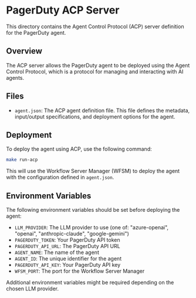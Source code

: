 # PagerDuty ACP Server

This directory contains the Agent Control Protocol (ACP) server definition for the PagerDuty agent.

## Overview

The ACP server allows the PagerDuty agent to be deployed using the Agent Control Protocol, which is a protocol for managing and interacting with AI agents.

## Files

- `agent.json`: The ACP agent definition file. This file defines the metadata, input/output specifications, and deployment options for the agent.

## Deployment

To deploy the agent using ACP, use the following command:

```bash
make run-acp
```

This will use the Workflow Server Manager (WFSM) to deploy the agent with the configuration defined in `agent.json`.

## Environment Variables

The following environment variables should be set before deploying the agent:

- `LLM_PROVIDER`: The LLM provider to use (one of: "azure-openai", "openai", "anthropic-claude", "google-gemini")
- `PAGERDUTY_TOKEN`: Your PagerDuty API token
- `PAGERDUTY_API_URL`: The PagerDuty API URL
- `AGENT_NAME`: The name of the agent
- `AGENT_ID`: The unique identifier for the agent
- `PAGERDUTY_API_KEY`: Your PagerDuty API key
- `WFSM_PORT`: The port for the Workflow Server Manager

Additional environment variables might be required depending on the chosen LLM provider. 